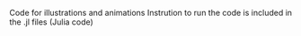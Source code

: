 Code for illustrations and animations
Instrution to run the code is included in the .jl files (Julia code)